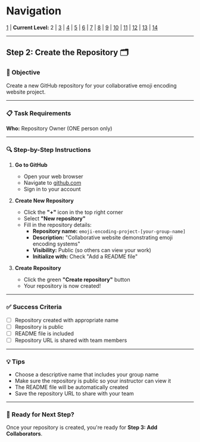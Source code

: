 # Navigation
[1](./lesson-code-org-u5-3-mini-project-lv1.md) | **Current Level:** 2 | [3](./lesson-code-org-u5-3-mini-project-lv3.md) | [4](./lesson-code-org-u5-3-mini-project-lv4.md) | [5](./lesson-code-org-u5-3-mini-project-lv5.md) | [6](./lesson-code-org-u5-3-mini-project-lv6.md) | [7](./lesson-code-org-u5-3-mini-project-lv7.md) | [8](./lesson-code-org-u5-3-mini-project-lv8.md) | [9](./lesson-code-org-u5-3-mini-project-lv9.md) | [10](./lesson-code-org-u5-3-mini-project-lv10.md) | [11](./lesson-code-org-u5-3-mini-project-lv11.md) | [12](./lesson-code-org-u5-3-mini-project-lv12.md) | [13](./lesson-code-org-u5-3-mini-project-lv13.md) | [14](./lesson-code-org-u5-3-mini-project-lv14.md)

---

## Step 2: Create the Repository 🗂️

### 🎯 Objective

Create a new GitHub repository for your collaborative emoji encoding website project.

---

### 📋 Task Requirements

**Who:** Repository Owner (ONE person only)

---

### 🔍 Step-by-Step Instructions

1. **Go to GitHub**
   - Open your web browser
   - Navigate to [github.com](https://github.com)
   - Sign in to your account

2. **Create New Repository**
   - Click the **"+"** icon in the top right corner
   - Select **"New repository"**
   - Fill in the repository details:
     - **Repository name:** `emoji-encoding-project-[your-group-name]`
     - **Description:** "Collaborative website demonstrating emoji encoding systems"
     - **Visibility:** Public (so others can view your work)
     - **Initialize with:** Check "Add a README file"

3. **Create Repository**
   - Click the green **"Create repository"** button
   - Your repository is now created!

---

### ✅ Success Criteria

- [ ] Repository created with appropriate name
- [ ] Repository is public
- [ ] README file is included
- [ ] Repository URL is shared with team members

---

### 💡 Tips

- Choose a descriptive name that includes your group name
- Make sure the repository is public so your instructor can view it
- The README file will be automatically created
- Save the repository URL to share with your team

---

### 🚀 Ready for Next Step?

Once your repository is created, you're ready for **Step 3: Add Collaborators**. 